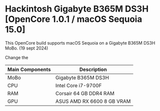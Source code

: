 # Hackintosh Gigabyte B365M DS3H [OpenCore 1.0.1 / macOS Sequoia 15.0]
This OpenCore build supports macOS Sequoia on a Gigabyte B365M DS3H MoBo.
(19 sept 2024)

Change the 

| Main Components | Description |
| ----------- | ----------- |
| MoBo | Gigabyte B365M DS3H |
| CPU | Intel Core i7-9700F |
| RAM | Corsair 64 GB DDR4 RAM |
| GPU | ASUS AMD RX 6600 8 GB VRAM |

